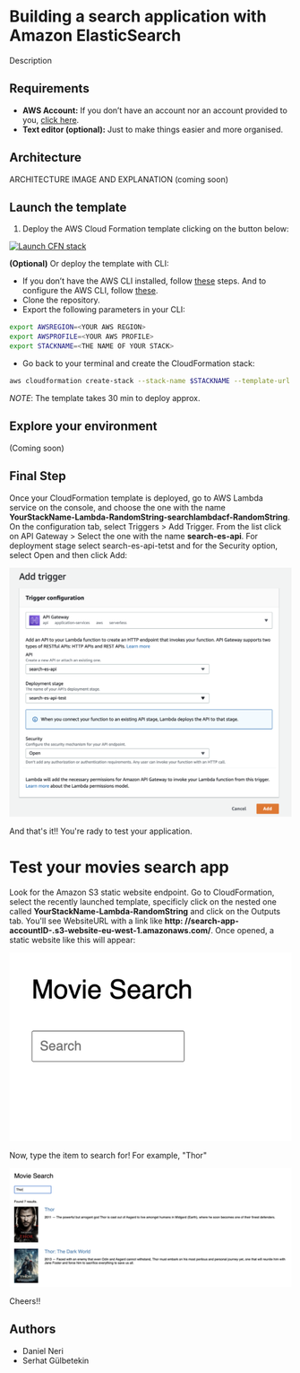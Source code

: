 # Building a search application with Amazon ElasticSearch

Description

## Requirements

* **AWS Account:** If you don’t have an account nor an account provided to you, [click here](https://aws.amazon.com/es/free/?all-free-tier.sort-by=item.additionalFields.SortRank&all-free-tier.sort-order=asc).
* **Text editor (optional):** Just to make things easier and more organised.

## Architecture

ARCHITECTURE IMAGE AND EXPLANATION (coming soon)

## Launch the template

1. Deploy the AWS Cloud Formation template clicking on the button below:

[![Launch CFN stack](https://s3.amazonaws.com/cloudformation-examples/cloudformation-launch-stack.png)](https://eu-west-1.console.aws.amazon.com/cloudformation/home?region=eu-west-1#/stacks/quickcreate?templateUrl=https://elastic-search-movies-search-app.s3-eu-west-1.amazonaws.com/Templates/main_es.yaml&stackName=search-app)

**(Optional)** Or deploy the template with CLI:

* If you don’t have the AWS CLI installed, follow [these](https://docs.aws.amazon.com/cli/latest/userguide/cli-chap-install.html) steps. And to configure the AWS CLI, follow [these](https://docs.aws.amazon.com/cli/latest/userguide/cli-configure-quickstart.html#cli-configure-quickstart-config). 
* Clone the repository.
* Export the following parameters in your CLI:
```bash 
export AWSREGION=<YOUR AWS REGION>
export AWSPROFILE=<YOUR AWS PROFILE>
export STACKNAME=<THE NAME OF YOUR STACK>
```
* Go back to your terminal and create the CloudFormation stack:
```bash
aws cloudformation create-stack --stack-name $STACKNAME --template-url https://elastic-search-movies-search-app.s3-eu-west-1.amazonaws.com/Templates/main_es.yaml --tags Key=project,Value=glue-project --profile $AWSPROFILE --region=$AWSREGION --capabilities CAPABILITY_IAM
```
*NOTE*: The template takes 30 min to deploy approx.

## Explore your environment

(Coming soon)

## Final Step

Once your CloudFormation template is deployed, go to AWS Lambda service on the console, and choose the one with the name **YourStackName-Lambda-RandomString-searchlambdacf-RandomString**. On the configuration tab, select Triggers > Add Trigger. From the list click on API Gateway > Select the one with the name **search-es-api**. For deployment stage select search-es-api-tetst and for the Security option, select Open and then click Add:
  
![trigger](/Images/trigger.png)

And that's it!! You're rady to test your application. 

# Test your movies search app

Look for the Amazon S3 static website endpoint. Go to CloudFormation, select the recently launched template, specificly click on the nested one called **YourStackName-Lambda-RandomString** and click on the Outputs tab. You'll see WebsiteURL with a link like **http: //search-app-accountID-.s3-website-eu-west-1.amazonaws.com/**. Once opened, a static website like this will appear: 

![sample-site](Images/sample-site.png)

Now, type the item to search for! For example, "Thor"

![thor](/Images/thor.png)

Cheers!!

## Authors

* Daniel Neri
* Serhat Gülbetekin

